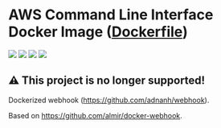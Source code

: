 # AWS Command Line Interface Docker Image ([Dockerfile](Dockerfile))
[![](https://images.microbadger.com/badges/image/vladgh/webhook.svg)](https://microbadger.com/images/vladgh/webhook "Get your own image badge on microbadger.com")
[![](https://images.microbadger.com/badges/version/vladgh/webhook.svg)](https://microbadger.com/images/vladgh/webhook "Get your own version badge on microbadger.com")
[![](https://images.microbadger.com/badges/commit/vladgh/webhook.svg)](https://microbadger.com/images/vladgh/webhook "Get your own commit badge on microbadger.com")
[![](https://images.microbadger.com/badges/license/vladgh/webhook.svg)](https://microbadger.com/images/vladgh/webhook "Get your own license badge on microbadger.com")

## **⚠️ This project is no longer supported!**

Dockerized webhook (https://github.com/adnanh/webhook).

Based on https://github.com/almir/docker-webhook.
